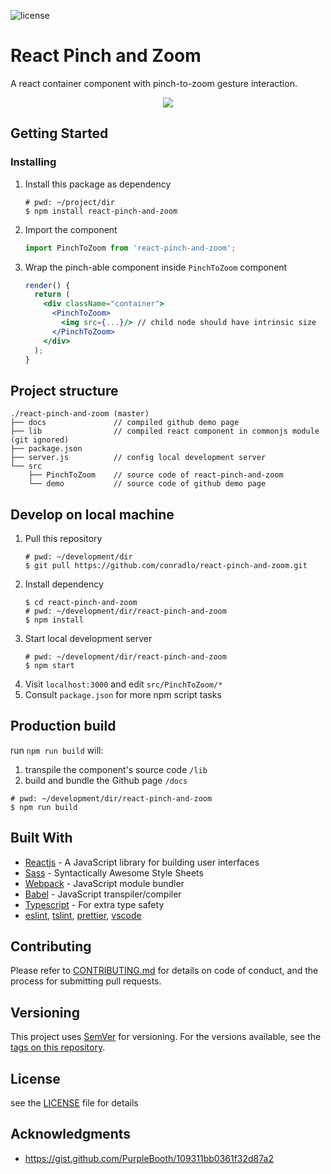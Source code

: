 
![license](https://img.shields.io/github/license/mashape/apistatus.svg?style=flat-square)

# React Pinch and Zoom
A react container component with pinch-to-zoom gesture interaction.
<!-- ![header img](/static/demo_header.gif) -->
<p align="center">
  <img src="/static/demo_header.gif">
</p>

## Getting Started

<!-- TODO: -->
<!-- ### Prerequisites -->

### Installing

1. Install this package as dependency

    ```shell
    # pwd: ~/project/dir
    $ npm install react-pinch-and-zoom
    ```

2. Import the component

    ```jsx
    import PinchToZoom from 'react-pinch-and-zoom';
    ```
3. Wrap the pinch-able component inside `PinchToZoom` component

    ```jsx
    render() {
      return (
        <div className="container">
          <PinchToZoom>
            <img src={...}/> // child node should have intrinsic size
          </PinchToZoom>
        </div>
      );
    }
    ```

## Project structure

```shell
./react-pinch-and-zoom (master)
├── docs               // compiled github demo page
├── lib                // compiled react component in commonjs module (git ignored)
├── package.json
├── server.js          // config local development server
└── src
    ├── PinchToZoom    // source code of react-pinch-and-zoom
    └── demo           // source code of github demo page
```

## Develop on local machine

1. Pull this repository
    ```shell
    # pwd: ~/development/dir
    $ git pull https://github.com/conradlo/react-pinch-and-zoom.git
    ```
1. Install dependency
    ```shell
    $ cd react-pinch-and-zoom
    # pwd: ~/development/dir/react-pinch-and-zoom
    $ npm install
    ```
1. Start local development server
    ```shell
    # pwd: ~/development/dir/react-pinch-and-zoom
    $ npm start
    ```
2. Visit `localhost:3000` and edit `src/PinchToZoom/*`
3. Consult `package.json` for more npm script tasks

## Production build

run `npm run build` will:

1. transpile the component's source code `/lib`
2. build and bundle the Github page `/docs`

```shell
# pwd: ~/development/dir/react-pinch-and-zoom
$ npm run build
```

## Built With

* [Reactjs](https://reactjs.org/) - A JavaScript library for building user interfaces
* [Sass](https://sass-lang.com/) - Syntactically Awesome Style Sheets
* [Webpack](https://webpack.js.org/) - JavaScript module bundler
* [Babel](http://babeljs.io/) - JavaScript transpiler/compiler
* [Typescript](https://www.typescriptlang.org/) - For extra type safety
* [eslint](https://eslint.org/), [tslint](https://palantir.github.io/tslint/), [prettier](https://prettier.io/), [vscode](https://code.visualstudio.com/)

## Contributing

Please refer to [CONTRIBUTING.md](https://github.com/conradlo/react-pinch-and-zoom/blob/master/CONTRIBUTING.md) for details on code of conduct, and the process for submitting pull requests.

## Versioning

This project uses [SemVer](http://semver.org/) for versioning. For the versions available, see the [tags on this repository](https://github.com/conradlo/react-pinch-and-zoom/tags). 

## License

see the [LICENSE](https://github.com/conradlo/react-pinch-and-zoom/blob/master/LICENSE) file for details

## Acknowledgments

* https://gist.github.com/PurpleBooth/109311bb0361f32d87a2